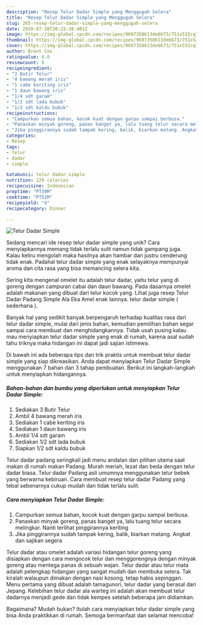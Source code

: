 ```yaml
---
description: "Resep Telur Dadar Simple yang Menggugah Selera"
title: "Resep Telur Dadar Simple yang Menggugah Selera"
slug: 265-resep-telur-dadar-simple-yang-menggugah-selera
date: 2020-07-30T20:23:38.401Z
image: https://img-global.cpcdn.com/recipes/9697358613de6673/751x532cq70/telur-dadar-simple-foto-resep-utama.jpg
thumbnail: https://img-global.cpcdn.com/recipes/9697358613de6673/751x532cq70/telur-dadar-simple-foto-resep-utama.jpg
cover: https://img-global.cpcdn.com/recipes/9697358613de6673/751x532cq70/telur-dadar-simple-foto-resep-utama.jpg
author: Brent Cox
ratingvalue: 4.8
reviewcount: 9
recipeingredient:
- "3 Butir Telur"
- "4 bawang merah iris"
- "1 cabe keriting iris"
- "1 daun bawang iris"
- "1/4 sdt garam"
- "1/2 sdt lada bubuk"
- "1/2 sdt kaldu bubuk"
recipeinstructions:
- "Campurkan semua bahan, kocok kuat dengan garpu sampai berbusa."
- "Panaskan minyak goreng, panas banget ya, lalu tuang telur secara melingkar. Nanti terlihat pinggirannya keriting"
- "Jika pinggirannya sudah tampak kering, balik, biarkan matang. Angkat dan sajikan segera"
categories:
- Resep
tags:
- telur
- dadar
- simple

katakunci: telur dadar simple 
nutrition: 229 calories
recipecuisine: Indonesian
preptime: "PT39M"
cooktime: "PT51M"
recipeyield: "4"
recipecategory: Dinner

---
```



![Telur Dadar Simple](https://img-global.cpcdn.com/recipes/9697358613de6673/751x532cq70/telur-dadar-simple-foto-resep-utama.jpg)

Sedang mencari ide resep telur dadar simple yang unik? Cara menyiapkannya memang tidak terlalu sulit namun tidak gampang juga. Kalau keliru mengolah maka hasilnya akan hambar dan justru cenderung tidak enak. Padahal telur dadar simple yang enak selayaknya mempunyai aroma dan cita rasa yang bisa memancing selera kita.

Sering kita mengenal omelet itu adalah telur dadar, yaitu telur yang di goreng dengan campuran cabai dan daun bawang. Pada dasarnya omelet adalah makanan yang dibuat dari telur kocok yang. Lihat juga resep Telur Dadar Padang Simple Ala Eka Amel enak lainnya. telur dadar simple ( sederhana ).

Banyak hal yang sedikit banyak berpengaruh terhadap kualitas rasa dari telur dadar simple, mulai dari jenis bahan, kemudian pemilihan bahan segar sampai cara membuat dan menghidangkannya. Tidak usah pusing kalau mau menyiapkan telur dadar simple yang enak di rumah, karena asal sudah tahu triknya maka hidangan ini dapat jadi sajian istimewa.


Di bawah ini ada beberapa tips dan trik praktis untuk membuat telur dadar simple yang siap dikreasikan. Anda dapat menyiapkan Telur Dadar Simple menggunakan 7 bahan dan 3 tahap pembuatan. Berikut ini langkah-langkah untuk menyiapkan hidangannya.

<!--inarticleads1-->

##### Bahan-bahan dan bumbu yang diperlukan untuk menyiapkan Telur Dadar Simple:

1. Sediakan 3 Butir Telur
1. Ambil 4 bawang merah iris
1. Sediakan 1 cabe keriting iris
1. Sediakan 1 daun bawang iris
1. Ambil 1/4 sdt garam
1. Sediakan 1/2 sdt lada bubuk
1. Siapkan 1/2 sdt kaldu bubuk


Telur dadar padang seringkali jadi menu andalan dan pilihan utama saat makan di rumah makan Padang. Murah meriah, lezat dan beda dengan telur dadar biasa. Telur dadar Padang asli umumnya menggunakan telur bebek yang berwarna kebiruan. Cara membuat resep telur dadar Padang yang tebal sebenarnya cukup mudah dan tidak terlalu sulit. 

<!--inarticleads2-->

##### Cara menyiapkan Telur Dadar Simple:

1. Campurkan semua bahan, kocok kuat dengan garpu sampai berbusa.
1. Panaskan minyak goreng, panas banget ya, lalu tuang telur secara melingkar. Nanti terlihat pinggirannya keriting
1. Jika pinggirannya sudah tampak kering, balik, biarkan matang. Angkat dan sajikan segera


Telur dadar atau omelet adalah variasi hidangan telur goreng yang disiapkan dengan cara mengocok telur dan menggorengnya dengan minyak goreng atau mentega panas di sebuah wajan. Telur dadar atau telur mata adalah pelengkap hidangan yang sangat mudah dan membuka selera. Tak kiralah walaupun dimakan dengan nasi kosong, tetap habis sepinggan. Menu pertama yang dibuat adalah tamagunori, telur dadar yang berasal dari Jepang. Kelebihan telur dadar ala warteg ini adalah akan membuat telur dadarnya menjadi gede dan tidak kempes setelah beberapa jam didiamkan. 

Bagaimana? Mudah bukan? Itulah cara menyiapkan telur dadar simple yang bisa Anda praktikkan di rumah. Semoga bermanfaat dan selamat mencoba!
